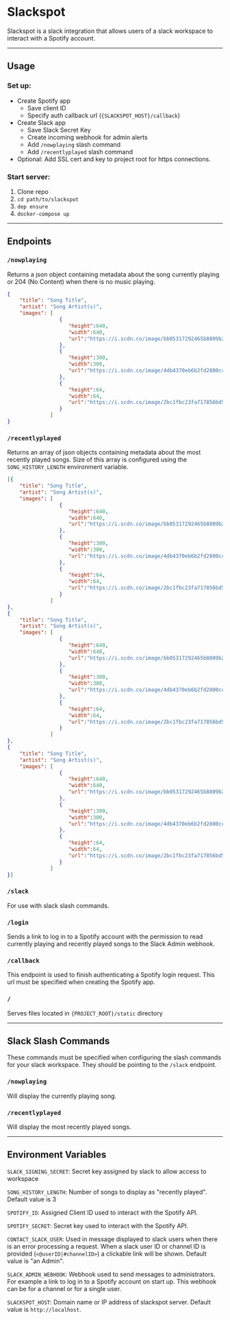 # Slackspot 

Slackspot is a slack integration that allows users of a slack workspace to interact with a Spotify account. 

---
## Usage

### Set up:
* Create Spotify app
	* Save client ID
	* Specify auth callback url (`{SLACKSPOT_HOST}/callback`)
* Create Slack app
	* Save Slack Secret Key
	* Create incoming webhook for admin alerts
	* Add `/nowplaying` slash command
	* Add `/recentlyplayed` slash command
* Optional: Add SSL cert and key to project root for https connections. 

### Start server:
1. Clone repo
2. `cd path/to/slackspot`
3. `dep ensure`
4. `docker-compose up`

---
## Endpoints 

### `/nowplaying`
Returns a json object containing metadata about the song currently playing or 204 (No Content) when there is no music playing.
```json
{
	"title": "Song Title", 
	"artist": "Song Artist(s)", 
	"images": [ 
                 { 
                    "height":640,
                    "width":640,
                    "url":"https://i.scdn.co/image/bb05317292465b8809b29c00906c1a4b6a226194"
                 },
                 { 
                    "height":300,
                    "width":300,
                    "url":"https://i.scdn.co/image/4db4370eb6b2fd2800cc428879143dfc7866180c"
                 },
                 { 
                    "height":64,
                    "width":64,
                    "url":"https://i.scdn.co/image/2bc1fbc23fa717856bd5df9adc4dbf75ed76284f"
                 }
              ] 
} 
```

### `/recentlyplayed`
Returns an array of json objects containing metadata about the most recently played songs. Size of this array is configured using the `SONG_HISTORY_LENGTH` environment variable. 
```json
[{
	"title": "Song Title", 
	"artist": "Song Artist(s)", 
	"images": [ 
                 { 
                    "height":640,
                    "width":640,
                    "url":"https://i.scdn.co/image/bb05317292465b8809b29c00906c1a4b6a226194"
                 },
                 { 
                    "height":300,
                    "width":300,
                    "url":"https://i.scdn.co/image/4db4370eb6b2fd2800cc428879143dfc7866180c"
                 },
                 { 
                    "height":64,
                    "width":64,
                    "url":"https://i.scdn.co/image/2bc1fbc23fa717856bd5df9adc4dbf75ed76284f"
                 }
              ] 
}, 
{
	"title": "Song Title", 
	"artist": "Song Artist(s)", 
	"images": [ 
                 { 
                    "height":640,
                    "width":640,
                    "url":"https://i.scdn.co/image/bb05317292465b8809b29c00906c1a4b6a226194"
                 },
                 { 
                    "height":300,
                    "width":300,
                    "url":"https://i.scdn.co/image/4db4370eb6b2fd2800cc428879143dfc7866180c"
                 },
                 { 
                    "height":64,
                    "width":64,
                    "url":"https://i.scdn.co/image/2bc1fbc23fa717856bd5df9adc4dbf75ed76284f"
                 }
              ] 
}, 
{
	"title": "Song Title", 
	"artist": "Song Artist(s)", 
	"images": [ 
                 { 
                    "height":640,
                    "width":640,
                    "url":"https://i.scdn.co/image/bb05317292465b8809b29c00906c1a4b6a226194"
                 },
                 { 
                    "height":300,
                    "width":300,
                    "url":"https://i.scdn.co/image/4db4370eb6b2fd2800cc428879143dfc7866180c"
                 },
                 { 
                    "height":64,
                    "width":64,
                    "url":"https://i.scdn.co/image/2bc1fbc23fa717856bd5df9adc4dbf75ed76284f"
                 }
              ] 
}] 
```

### `/slack`
For use with slack slash commands. 

### `/login`
Sends a link to log in to a Spotify account with the permission to read currently playing and recently played songs to the Slack Admin webhook.

### `/callback`
This endpoint is used to finish authenticating a Spotify login request. This url must be specified when creating the Spotify app. 

### `/`
Serves files located in `{PROJECT_ROOT}/static` directory

---
## Slack Slash Commands
These commands must be specified when configuring the slash commands for your slack workspace. They should be pointing to the `/slack` endpoint. 

###  `/nowplaying`
Will display the currently playing song. 

### `/recentlyplayed`
Will display the most recently played songs. 

---
## Environment Variables
`SLACK_SIGNING_SECRET`: Secret key assigned by slack to allow access to workspace

`SONG_HISTORY_LENGTH`: Number of songs to display as "recently played". Default value is 3 

`SPOTIFY_ID`: Assigned Client ID used to interact with the Spotify API. 

`SPOTIFY_SECRET`: Secret key used to interact with the Spotify API.

`CONTACT_SLACK_USER`: Used in message displayed to slack users when there is an error processing a request. When a slack user ID or channel ID is provided (`<@userID|#channelID>`) a clickable link will be shown. Default value is "an Admin". 

`SLACK_ADMIN_WEBHOOK`: Webhook used to send messages to administrators. For example a link to log in to a Spotify account on start up. This webhook can be for a channel or for a single user.

`SLACKSPOT_HOST`: Domain name or IP address of slackspot server. Default value is `http://localhost`.